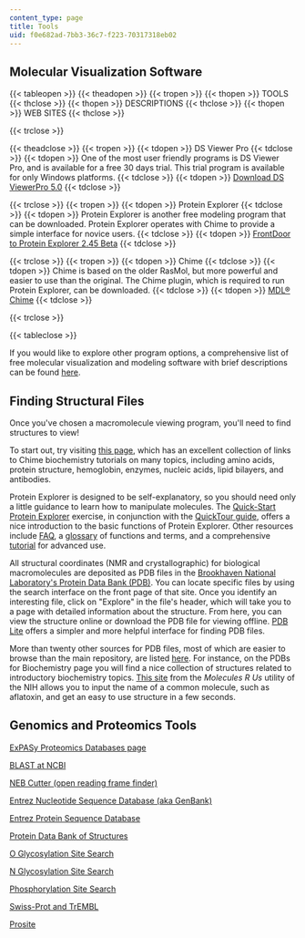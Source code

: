 ```yaml
---
content_type: page
title: Tools
uid: f0e682ad-7bb3-36c7-f223-70317318eb02
---
```


Molecular Visualization Software
--------------------------------

{{< tableopen >}}
{{< theadopen >}}
{{< tropen >}}
{{< thopen >}}
TOOLS
{{< thclose >}}
{{< thopen >}}
DESCRIPTIONS
{{< thclose >}}
{{< thopen >}}
WEB SITES
{{< thclose >}}

{{< trclose >}}

{{< theadclose >}}
{{< tropen >}}
{{< tdopen >}}
DS Viewer Pro
{{< tdclose >}}
{{< tdopen >}}
One of the most user friendly programs is DS Viewer Pro, and is available for a free 30 days trial. This trial program is available for only Windows platforms.
{{< tdclose >}}
{{< tdopen >}}
[Download DS ViewerPro 5.0](https://discover.3ds.com/discovery-studio-visualizer-download)
{{< tdclose >}}

{{< trclose >}}
{{< tropen >}}
{{< tdopen >}}
Protein Explorer
{{< tdclose >}}
{{< tdopen >}}
Protein Explorer is another free modeling program that can be downloaded. Protein Explorer operates with Chime to provide a simple interface for novice users.
{{< tdclose >}}
{{< tdopen >}}
[FrontDoor to Protein Explorer 2.45 Beta](http://www.umass.edu/microbio/chime/pe_beta/pe/protexpl/vers_pe.htm?q=microbio/chime/explorer/vers_pe.htm)
{{< tdclose >}}

{{< trclose >}}
{{< tropen >}}
{{< tdopen >}}
Chime
{{< tdclose >}}
{{< tdopen >}}
Chime is based on the older RasMol, but more powerful and easier to use than the original. The Chime plugin, which is required to run Protein Explorer, can be downloaded.
{{< tdclose >}}
{{< tdopen >}}
[MDL® Chime](https://www.umass.edu/microbio/chime/getchime.htm)
{{< tdclose >}}

{{< trclose >}}

{{< tableclose >}}
  

If you would like to explore other program options, a comprehensive list of free molecular visualization and modeling software with brief descriptions can be found [here](http://web.archive.org/web/20101003180855/http://molvis.sdsc.edu/visres/molvisfw/titles.jsp).

Finding Structural Files
------------------------

Once you've chosen a macromolecule viewing program, you'll need to find structures to view!

To start out, try visiting [this page](http://www.umass.edu/microbio/chime/), which has an excellent collection of links to Chime biochemistry tutorials on many topics, including amino acids, protein structure, hemoglobin, enzymes, nucleic acids, lipid bilayers, and antibodies.

Protein Explorer is designed to be self-explanatory, so you should need only a little guidance to learn how to manipulate molecules. The [Quick-Start Protein Explorer](http://www.umass.edu/microbio/chime/pe/protexpl/frntdoor.htm) exercise, in conjunction with the [QuickTour guide](http://www.umass.edu/microbio/chime/explorer/qtour.htm), offers a nice introduction to the basic functions of Protein Explorer. Other resources include [FAQ](http://www.umass.edu/microbio/chime/explorer/faq.htm), a [glossary](http://www.umass.edu/microbio/chime/explorer/igloss.htm) of functions and terms, and a comprehensive [tutorial](http://www.umass.edu/microbio/chime/explorer/pe_tut.htm) for advanced use.

All structural coordinates (NMR and crystallographic) for biological macromolecules are deposited as PDB files in the [Brookhaven National Laboratory's Protein Data Bank (PDB)](http://www.rcsb.org/pdb/). You can locate specific files by using the search interface on the front page of that site. Once you identify an interesting file, click on "Explore" in the file's header, which will take you to a page with detailed information about the structure. From here, you can view the structure online or download the PDB file for viewing offline. [PDB Lite](http://www.rcsb.org/pdb/download/download.do) offers a simpler and more helpful interface for finding PDB files.

More than twenty other sources for PDB files, most of which are easier to browse than the main repository, are listed [here](http://web.archive.org/web/20101017043347/http://molvis.sdsc.edu/visres/pdbs/titles.jsp). For instance, on the PDBs for Biochemistry page you will find a nice collection of structures related to introductory biochemistry topics. [This site](http://nihlibrary.nih.gov/Pages/default.aspx) from the _Molecules R Us_ utility of the NIH allows you to input the name of a common molecule, such as aflatoxin, and get an easy to use structure in a few seconds.

Genomics and Proteomics Tools
-----------------------------

[ExPASy Proteomics Databases page](http://us.expasy.org/)

[BLAST at NCBI](http://www.ncbi.nlm.nih.gov/BLAST)

[NEB Cutter (open reading frame finder)](http://tools.neb.com/NEBcutter2/index.php)

[Entrez Nucleotide Sequence Database (aka GenBank)](http://www.ncbi.nlm.nih.gov/entrez/query.fcgi?db=Nucleotide)

[Entrez Protein Sequence Database](http://www.ncbi.nlm.nih.gov/entrez/query.fcgi?db=Protein)

[Protein Data Bank of Structures](http://www.rcsb.org/pdb/)

[O Glycosylation Site Search](http://www.cbs.dtu.dk/services/NetOGlyc/)

[N Glycosylation Site Search](http://www.cbs.dtu.dk/services/NetNGlyc/)

[Phosphorylation Site Search](http://www.cbs.dtu.dk/services/NetPhos/)

[Swiss-Prot and TrEMBL](http://us.expasy.org/sprot/)

[Prosite](http://us.expasy.org/tools/scanprosite/)